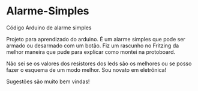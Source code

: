 # Alarme-Simples
Código Arduino de alarme simples

Projeto para aprendizado do arduino. É um alarme simples que pode ser armado ou desarmado com um botão.
Fiz um rascunho no Fritzing da melhor maneira que pude para explicar como montei na protoboard.

Não sei se os valores dos resistores dos leds são os melhores ou se posso fazer o 
esquema de um modo melhor. Sou novato em eletrônica! 

Sugestões são muito bem vindas!
